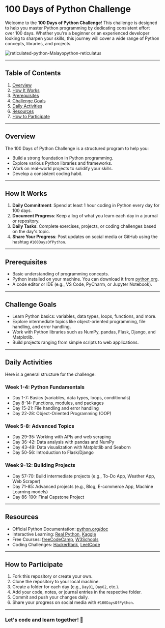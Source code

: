 # 100 Days of Python Challenge

Welcome to the **100 Days of Python Challenge**! This challenge is designed to help you master Python programming by dedicating consistent effort over 100 days. Whether you're a beginner or an experienced developer looking to sharpen your skills, this journey will cover a wide range of Python concepts, libraries, and projects.

![reticulated-python-Malayopython-reticulatus](https://github.com/user-attachments/assets/c748e96d-358e-42ec-a5bf-fbba4dc818eb)


---

## Table of Contents
1. [Overview](#overview)
2. [How It Works](#how-it-works)
3. [Prerequisites](#prerequisites)
4. [Challenge Goals](#challenge-goals)
5. [Daily Activities](#daily-activities)
6. [Resources](#resources)
7. [How to Participate](#how-to-participate)


---

## Overview
The 100 Days of Python Challenge is a structured program to help you:
- Build a strong foundation in Python programming.
- Explore various Python libraries and frameworks.
- Work on real-world projects to solidify your skills.
- Develop a consistent coding habit.

---

## How It Works
1. **Daily Commitment**: Spend at least 1 hour coding in Python every day for 100 days.
2. **Document Progress**: Keep a log of what you learn each day in a journal or repository.
3. **Daily Tasks**: Complete exercises, projects, or coding challenges based on the day's topic.
4. **Share Your Progress**: Post updates on social media or GitHub using the hashtag `#100DaysOfPython`.

---

## Prerequisites
- Basic understanding of programming concepts.
- Python installed on your machine. You can download it from [python.org](https://www.python.org/).
- A code editor or IDE (e.g., VS Code, PyCharm, or Jupyter Notebook).

---

## Challenge Goals
- Learn Python basics: variables, data types, loops, functions, and more.
- Explore intermediate topics like object-oriented programming, file handling, and error handling.
- Work with Python libraries such as NumPy, pandas, Flask, Django, and Matplotlib.
- Build projects ranging from simple scripts to web applications.

---

## Daily Activities
Here is a general structure for the challenge:

### Week 1-4: Python Fundamentals
- Day 1-7: Basics (variables, data types, loops, conditionals)
- Day 8-14: Functions, modules, and packages
- Day 15-21: File handling and error handling
- Day 22-28: Object-Oriented Programming (OOP)

### Week 5-8: Advanced Topics
- Day 29-35: Working with APIs and web scraping
- Day 36-42: Data analysis with pandas and NumPy
- Day 43-49: Data visualization with Matplotlib and Seaborn
- Day 50-56: Introduction to Flask/Django

### Week 9-12: Building Projects
- Day 57-70: Build intermediate projects (e.g., To-Do App, Weather App, Web Scraper)
- Day 71-85: Advanced projects (e.g., Blog, E-commerce App, Machine Learning models)
- Day 86-100: Final Capstone Project

---

## Resources
- Official Python Documentation: [python.org/doc](https://docs.python.org/)
- Interactive Learning: [Real Python](https://realpython.com/), [Kaggle](https://www.kaggle.com/learn)
- Free Courses: [freeCodeCamp](https://www.freecodecamp.org/), [W3Schools](https://www.w3schools.com/python/)
- Coding Challenges: [HackerRank](https://www.hackerrank.com/), [LeetCode](https://leetcode.com/)

---

## How to Participate
1. Fork this repository or create your own.
2. Clone the repository to your local machine.
3. Create a folder for each day (e.g., `Day01`, `Day02`, etc.).
4. Add your code, notes, or journal entries in the respective folder.
5. Commit and push your changes daily.
6. Share your progress on social media with `#100DaysOfPython`.


---

### Let's code and learn together! 🚀

